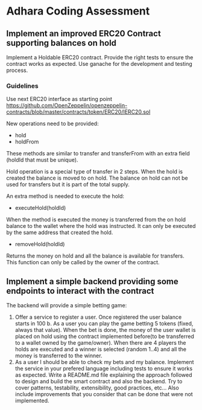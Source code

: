 # Adhara Coding Assessment 

## Implement an improved ERC20 Contract supporting balances on hold

Implement a Holdable ERC20 contract. Provide the right tests to ensure the contract works as expected. Use ganache for the development and testing process.

### Guidelines

Use next ERC20 interface as starting point 
https://github.com/OpenZeppelin/openzeppelin-contracts/blob/master/contracts/token/ERC20/IERC20.sol

New operations need to be provided: 
- hold 
- holdFrom 

These methods are similar to transfer and transferFrom with an extra field (holdId that must be unique).

Hold operation is a special type of transfer in 2 steps. When the hold is created the balance is moved to on hold. The balance on hold can not be used for transfers but it is part of the total supply.

An extra method is needed to execute the hold: 
- executeHold(holdId) 

When the method is executed the money is transferred from the on hold balance to the wallet where the hold was instructed. It can only be executed by the same address that created the hold.
- removeHold(holdId)

Returns the money on hold and all the balance is available for transfers. This function can only be called by the owner of the contract.

## Implement a simple backend providing some endpoints to interact with the contract 

The backend will provide a simple betting game:
1. Offer a service to register a user. Once registered the user balance starts in 100 b. As a user you can play the game betting 5 tokens (fixed, always that value). When the bet is done, the money of the user wallet is placed on hold using the contract implemented before(to be transferred to a wallet owned by the game/owner). When there are 4 players the holds are executed and a winner is selected (random 1..4) and all the money is transferred to the winner. 
2. As a user I should be able to check my bets and my balance. 
Implement the service in your prefered language including tests to ensure it works as expected. 
Write a README.md file explaining the approach followed to design and build the smart contract and also the backend. Try to cover patterns, testability, extensibility, good practices, etc… Also include improvements that you consider that can be done that were not implemented.
